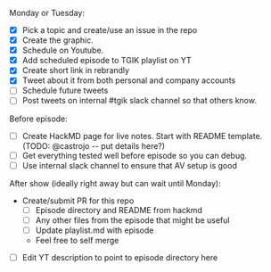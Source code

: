 Monday or Tuesday:
* [x] Pick a topic and create/use an issue in the repo
* [x] Create the graphic.
* [x] Schedule on Youtube.
* [x] Add scheduled episode to TGIK playlist on YT
* [x] Create short link in rebrandly
* [x] Tweet about it from both personal and company accounts
* [ ] Schedule future tweets
* [ ] Post tweets on internal #tgik slack channel so that others know.

Before episode:
* [ ] Create HackMD page for live notes.  Start with README template. (TODO: @castrojo -- put details here?)
* [ ] Get everything tested well before episode so you can debug.
* [ ] Use internal slack channel to ensure that AV setup is good

After show (ideally right away but can wait until Monday):
* Create/submit PR for this repo
  * [ ] Episode directory and README from hackmd
  * [ ] Any other files from the episode that might be useful
  * [ ] Update playlist.md with episode
  * Feel free to self merge
* [ ] Edit YT description to point to episode directory here
